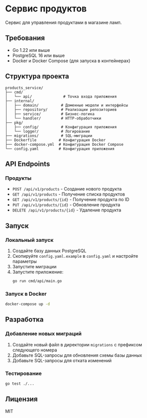 # Сервис продуктов

Сервис для управления продуктами в магазине ламп.

## Требования

- Go 1.22 или выше
- PostgreSQL 16 или выше
- Docker и Docker Compose (для запуска в контейнерах)

## Структура проекта

```
products_service/
├── cmd/
│   └── api/              # Точка входа приложения
├── internal/
│   ├── domain/          # Доменные модели и интерфейсы
│   ├── repository/      # Реализации репозиториев
│   ├── service/         # Бизнес-логика
│   └── handler/         # HTTP-обработчики
├── pkg/
│   ├── config/          # Конфигурация приложения
│   └── logger/          # Логирование
├── migrations/          # SQL-миграции
├── Dockerfile          # Конфигурация Docker
├── docker-compose.yml  # Конфигурация Docker Compose
└── config.yaml         # Конфигурация приложения
```

## API Endpoints

### Продукты

- `POST /api/v1/products` - Создание нового продукта
- `GET /api/v1/products` - Получение списка продуктов
- `GET /api/v1/products/{id}` - Получение продукта по ID
- `PUT /api/v1/products/{id}` - Обновление продукта
- `DELETE /api/v1/products/{id}` - Удаление продукта

## Запуск

### Локальный запуск

1. Создайте базу данных PostgreSQL
2. Скопируйте `config.yaml.example` в `config.yaml` и настройте параметры
3. Запустите миграции
4. Запустите приложение:
   ```bash
   go run cmd/api/main.go
   ```

### Запуск в Docker

```bash
docker-compose up -d
```

## Разработка

### Добавление новых миграций

1. Создайте новый файл в директории `migrations` с префиксом следующего номера
2. Добавьте SQL-запросы для обновления схемы базы данных
3. Добавьте SQL-запросы для отката изменений

### Тестирование

```bash
go test ./...
```

## Лицензия

MIT 